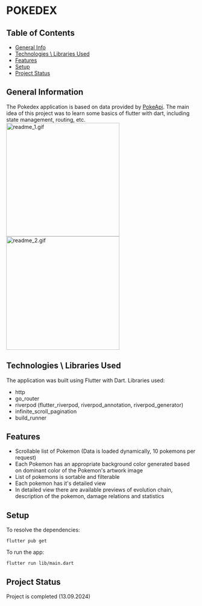 # POKEDEX

## Table of Contents

- [General Info](#general-information)
- [Technologies \ Libraries Used](#technologies--libraries-used)
- [Features](#features)
- [Setup](#setup)
- [Project Status](#project-status)

## General Information

The Pokedex application is based on data provided by [PokeApi](https://pokeapi.co/). The main idea of this project was to learn some basics of flutter with dart, including state management, routing, etc.
<img alt="readme_1.gif" height="300px" src="img%2Freadme_1.gif"/>
<img alt="readme_2.gif" height="300px" src="img%2Freadme_2.gif"/>

## Technologies \ Libraries Used

The application was built using Flutter with Dart.
Libraries used:
- http
- go_router
- riverpod (flutter_riverpod, riverpod_annotation, riverpod_generator)
- infinite_scroll_pagination
- build_runner

## Features

- Scrollable list of Pokemon (Data is loaded dynamically, 10 pokemons per request)
- Each Pokemon has an appropriate background color generated based on dominant color of the Pokemon's artwork image
- List of pokemons is sortable and filterable
- Each pokemon has it's detailed view
- In detailed view there are available previews of evolution chain, description of the pokemon, damage relations and statistics

## Setup

To resolve the dependencies:
```
flutter pub get
```
To run the app:
```
flutter run lib/main.dart
```

## Project Status

Project is completed (13.09.2024)
